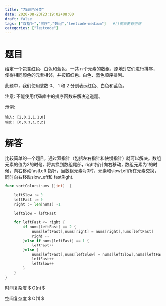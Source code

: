 ```yaml
---
title: "75颜色分类"
date: 2020-08-23T23:19:02+08:00
draft: false
tags: ["双指针","排序","数组","leetcode-medium"]   #[]前面要有空格
categories: ["leetcode"]
---
```


# 题目

给定一个包含红色、白色和蓝色，一共 n 个元素的数组，原地对它们进行排序，使得相同颜色的元素相邻，并按照红色、白色、蓝色顺序排列。<!--more-->

此题中，我们使用整数 0、 1 和 2 分别表示红色、白色和蓝色。

注意:
不能使用代码库中的排序函数来解决这道题。


示例:
```
输入: [2,0,2,1,1,0]
输出: [0,0,1,1,2,2]
```



# 解答

比较简单的一个题目，通过双指针（包括左右指针和快慢指针）就可以解决。数组元素的值为2的时候，将其换到数组尾部，right指针向右移动，数组元素为1的时候，向右移动fastLeft 指针，当数组元素为0时，元素和slowLeft所在元素交换，同时向右移动slowLeft和 fastRight.

```go
func sortColors(nums []int)  {

	leftSlow := 0
	leftFast := 0
	right := len(nums) -1

	leftSlow = leftFast

	for leftFast <= right {
		if nums[leftFast] == 2 {
			nums[leftFast],nums[right] = nums[right],nums[leftFast]
			right --
		}else if nums[leftFast] == 1 {
			leftFast++
		}else {
			nums[leftFast],nums[leftSlow] = nums[leftSlow],nums[leftFast]
			leftFast++
			leftSlow++
		}
	}
}
```

 

时间复杂度  $ O(n) $

空间复杂度 $ O(1) $

